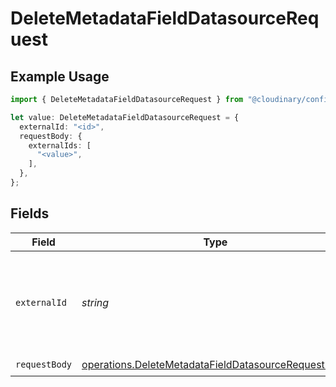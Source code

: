 # DeleteMetadataFieldDatasourceRequest

## Example Usage

```typescript
import { DeleteMetadataFieldDatasourceRequest } from "@cloudinary/config/models/operations";

let value: DeleteMetadataFieldDatasourceRequest = {
  externalId: "<id>",
  requestBody: {
    externalIds: [
      "<value>",
    ],
  },
};
```

## Fields

| Field                                                                                                                      | Type                                                                                                                       | Required                                                                                                                   | Description                                                                                                                |
| -------------------------------------------------------------------------------------------------------------------------- | -------------------------------------------------------------------------------------------------------------------------- | -------------------------------------------------------------------------------------------------------------------------- | -------------------------------------------------------------------------------------------------------------------------- |
| `externalId`                                                                                                               | *string*                                                                                                                   | :heavy_check_mark:                                                                                                         | The external ID of the metadata field to update the datasource for.                                                        |
| `requestBody`                                                                                                              | [operations.DeleteMetadataFieldDatasourceRequestBody](../../models/operations/deletemetadatafielddatasourcerequestbody.md) | :heavy_check_mark:                                                                                                         | N/A                                                                                                                        |